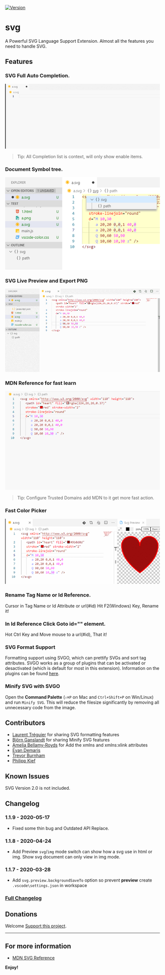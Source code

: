 [![Version](https://vsmarketplacebadge.apphb.com/version/jock.svg.svg)](https://marketplace.visualstudio.com/items?itemName=jock.svg)

# svg

A Powerful SVG Language Support Extension.
Almost all the features you need to handle SVG.

## Features

### SVG Full Auto Completion.

![feature 1](images/f1s.gif)

> Tip: All Completion list is context, will only show enable items.

### Document Symbol tree.

![feature 2](images/f3.png)

### SVG Live Preview and Export PNG

![feature 3](images/f2s.gif)

### MDN Reference for fast learn

![feature 4](images/f3s.gif)

> Tip: Configure Trusted Domains add MDN to it get more fast action.

### Fast Color Picker

![feature 4](images/f4s.gif)

### Rename Tag Name or Id Reference.

Cursor in Tag Name or Id Attribute or url(#id) Hit F2(Windows) Key, Rename it!

### In Id Reference Click Goto id="" element.

Hot Ctrl Key and Move mouse to a url(#id), That it!

### SVG Format Support
Formatting support using SVGO, which can prettify SVGs and sort tag attributes.
SVGO works as a group of plugins that can be activated or desactivated (which is default for most in this extension).
Information on the plugins can be found [here](https://www.npmjs.com/package/svgo).

### Minify SVG with SVGO

Open the **Command Palette** (`⇧⌘P` on Mac and `Ctrl+Shift+P` on Win/Linux) and run `Minify SVG`. This will reduce the filesize significantly by removing all unnecessary code from the image.

## Contributors

* [Laurent Tréguier](https://github.com/LaurentTreguier) for sharing SVG formatting features
* [Björn Ganslandt](https://github.com/Ansimorph) for sharing Minify SVG features
* [Amelia Bellamy-Royds](https://github.com/AmeliaBR) for Add the xmlns and xmlns:xlink attributes
* [Evan Demaris](https://github.com/evandemaris)
* [Trevor Burnham](https://github.com/TrevorBurnham)
* [Philipp Kief](https://github.com/PKief)

## Known Issues

SVG Version 2.0 is not included.

## Changelog

### 1.1.9 - 2020-05-17
- Fixed some thin bug and Outdated API Replace.

### 1.1.8 - 2020-04-24
- Add Preview `svg`/`img` mode switch can show how a svg use in html or img. Show svg document can only view in img mode.

### 1.1.7 - 2020-03-28
- Add `svg.preview.backgroundSaveTo` option so prevent **preview** create `.vscode\settings.json` in workspace

### [Full Changelog](Changelog.md)

## Donations
Welcome [Support this project](Donations.md).

-----------------------------------------------------------------------------------------------------------
## For more information

* [MDN SVG Reference](https://developer.mozilla.org/en-US/docs/Web/SVG)

**Enjoy!**